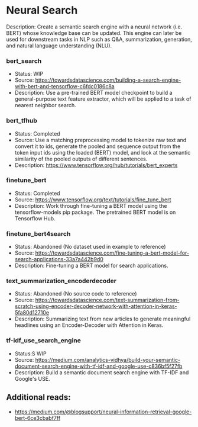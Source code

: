 # Neural Search

Description: Create a semantic search engine with a neural network (i.e. BERT) whose knowledge base can be updated. This engine can later be used for downstream tasks in NLP such as Q&A, summarization, generation, and natural language understanding (NLU).

### bert_search
 - Status: WIP
 - Source: https://towardsdatascience.com/building-a-search-engine-with-bert-and-tensorflow-c6fdc0186c8a
 - Description: Use a pre-trained BERT model checkpoint to build a general-purpose text feature extractor, which will be applied to a task of nearest neighbor search.

### bert_tfhub
 - Status: Completed
 - Source: Use a matching preprocessing model to tokenize raw text and convert it to ids, generate the pooled and sequence output from the token input ids using the loaded (BERT) model, and look at the semantic similarity of the pooled outputs of different sentences.
 - Description: https://www.tensorflow.org/hub/tutorials/bert_experts

### finetune_bert
 - Status: Completed
 - Source: https://www.tensorflow.org/text/tutorials/fine_tune_bert
 - Description: Work through fine-tuning a BERT model using the tensorflow-models pip package. The pretrained BERT model is on Tensorflow Hub.

### finetune_bert4search
 - Status: Abandoned (No dataset used in example to reference)
 - Source: https://towardsdatascience.com/fine-tuning-a-bert-model-for-search-applications-33a7a442b9d0
 - Description: Fine-tuning a BERT model for search applications.

### text_summarization_encoderdecoder
 - Status: Abandoned (No source code to reference)
 - Source: https://towardsdatascience.com/text-summarization-from-scratch-using-encoder-decoder-network-with-attention-in-keras-5fa80d12710e
 - Description: Summarizing text from new articles to generate meaningful headlines using an Encoder-Decoder with Attention in Keras.

### tf-idf_use_search_engine
 - Status:S WIP
 - Source: https://medium.com/analytics-vidhya/build-your-semantic-document-search-engine-with-tf-idf-and-google-use-c836bf5f27fb
 - Description: Build a semantic document search engine with TF-IDF and Google's USE. 


## Additional reads:
 - https://medium.com/@blogsupport/neural-information-retrieval-google-bert-6ce3cbabf7ff